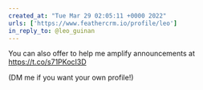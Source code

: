 ```yaml
---
created_at: "Tue Mar 29 02:05:11 +0000 2022"
urls: ['https://www.feathercrm.io/profile/leo']
in_reply_to: @leo_guinan
---
```


You can also offer to help me amplify announcements at https://t.co/s71PKocI3D

(DM me if you want your own profile!)